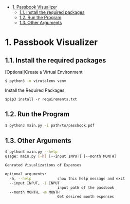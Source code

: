 - [1. Passbook Visualizer](#1-passbook-visualizer)
  - [1.1. Install the required packages](#11-install-the-required-packages)
  - [1.2. Run the Program](#12-run-the-program)
  - [1.3. Other Arguments](#13-other-arguments)

# 1. Passbook Visualizer

## 1.1. Install the required packages

[Optional]Create a Virtual Environment 
```bash
$ python3 -m virutalenv venv 
```
Install the Required Packages
```
$pip3 install -r requirements.txt
```

## 1.2. Run the Program
```bash
$ python3 main.py -i path/to/passbook.pdf 
```
## 1.3. Other Arguments
```bash
$ python3 main.py --help
usage: main.py [-h] [--input INPUT] [--month MONTH]

Genrated Visualizations of Expenses

optional arguments:
  -h, --help            show this help message and exit
  --input INPUT, -i INPUT
                        input path of the passbook
  --month MONTH, -m MONTH
                        Get desired month expenses
```

